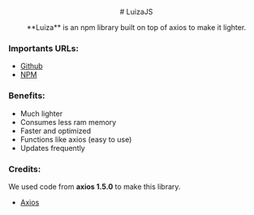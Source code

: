 <p style="text-align:center"> # LuizaJS </p>
<p style="text-align:center">**Luiza** is an npm library built on top of axios to make it lighter.</p>

### Importants URLs:

- [Github](https://github.com/luizajs/luiza)
- [NPM](https://npmjs.com/luiza)

### Benefits:

- Much lighter
- Consumes less ram memory
- Faster and optimized
- Functions like axios (easy to use)
- Updates frequently

### Credits:

We used code from **axios 1.5.0** to make this library.
- [Axios](https://npmjs.org/axios)
